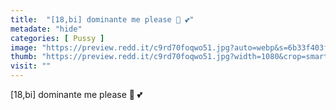 ```yaml
---
title:  "[18,bi] dominante me please 🥺 💕"
metadate: "hide"
categories: [ Pussy ]
image: "https://preview.redd.it/c9rd70foqwo51.jpg?auto=webp&s=6b33f403f10e9dc31983908b6b402e5c86e9690a"
thumb: "https://preview.redd.it/c9rd70foqwo51.jpg?width=1080&crop=smart&auto=webp&s=1e5bbc07d3ec93677e0f7ca9fde0652bc32778a5"
visit: ""
---
```

[18,bi] dominante me please 🥺 💕
